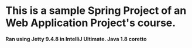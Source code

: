 # This is a sample Spring Project of an Web Application Project's course.

**Ran using Jetty 9.4.8 in IntelliJ Ultimate. Java 1.8 coretto**